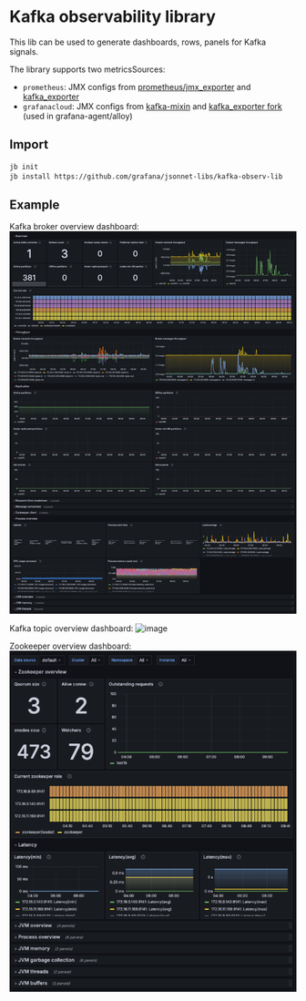 # Kafka observability library

This lib can be used to generate dashboards, rows, panels for Kafka signals.

The library supports two metricsSources:

- `prometheus`: JMX configs from [prometheus/jmx_exporter](https://github.com/prometheus/jmx_exporter/blob/main/example_configs/kafka-2_0_0.yml) and [kafka_exporter](https://github.com/danielqsj/kafka_exporter)
- `grafanacloud`: JMX configs from [kafka-mixin](../kafka-mixin/jmx) and [kafka_exporter fork](https://github.com/grafana/kafka_exporter) (used in grafana-agent/alloy)

## Import

```sh
jb init
jb install https://github.com/grafana/jsonnet-libs/kafka-observ-lib
```



## Example

Kafka broker overview dashboard:
![broker](image.png)

Kafka topic overview dashboard:
![image](https://github.com/user-attachments/assets/2396de66-f782-4efc-9edf-66af5d836f3e)

Zookeeper overview dashboard:
![zookeeper](image-zookeeper.png)
